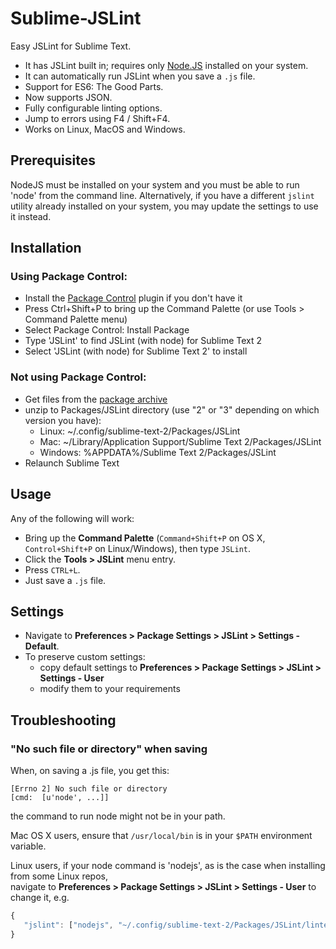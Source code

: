 Sublime-JSLint
==============

Easy JSLint for Sublime Text.

   * It has JSLint built in; requires only [Node.JS](http://nodejs.org) installed on your system.
   * It can automatically run JSLint when you save a `.js` file.
   * Support for ES6: The Good Parts.
   * Now supports JSON.
   * Fully configurable linting options.
   * Jump to errors using F4 / Shift+F4.
   * Works on Linux, MacOS and Windows.

Prerequisites
-------------
NodeJS must be installed on your system and you must be able to run 'node' from the command line. Alternatively, if you have a different `jslint` utility already installed on your system, you may update the settings to use it instead.

Installation
------------

### Using Package Control:
   * Install the [Package Control](https://sublime.wbond.net/installation) plugin if you don't have it
   * Press Ctrl+Shift+P to bring up the Command Palette (or use Tools > Command Palette menu)
   * Select Package Control: Install Package
   * Type 'JSLint' to find JSLint (with node) for Sublime Text 2
   * Select 'JSLint (with node) for Sublime Text 2' to install


### Not using Package Control:
   * Get files from the [package archive](https://github.com/darrenderidder/Sublime-JSLint/archive/master.zip)
   * unzip to Packages/JSLint directory (use "2" or "3" depending on which version you have):
      * Linux: ~/.config/sublime-text-2/Packages/JSLint
      * Mac: ~/Library/Application Support/Sublime Text 2/Packages/JSLint
      * Windows: %APPDATA%/Sublime Text 2/Packages/JSLint
   * Relaunch Sublime Text

Usage
-----
Any of the following will work:

   * Bring up the **Command Palette** (`Command+Shift+P` on OS X, `Control+Shift+P` on Linux/Windows), then type `JSLint`.
   * Click the **Tools > JSLint** menu entry.
   * Press `CTRL+L`.
   * Just save a `.js` file.

Settings
--------
* Navigate to **Preferences > Package Settings > JSLint > Settings - Default**.
* To preserve custom settings:
  * copy default settings to **Preferences > Package Settings > JSLint > Settings - User**
  * modify them to your requirements


Troubleshooting
---------------

### "No such file or directory" when saving

When, on saving a .js file, you get this:

    [Errno 2] No such file or directory
    [cmd:  [u'node', ...]]


the command to run node might not be in your path. 

Mac OS X users, ensure that `/usr/local/bin` is in your `$PATH` environment variable.

Linux users, if your node command is 'nodejs', as is the case when installing from some Linux repos,  
navigate to **Preferences > Package Settings > JSLint > Settings - User** to change it, e.g.
```js
{
   "jslint": ["nodejs", "~/.config/sublime-text-2/Packages/JSLint/linter.js"]
}
```

